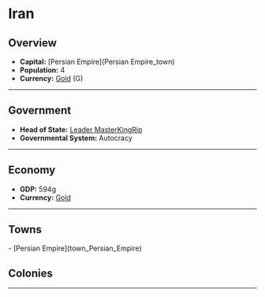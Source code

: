 <!--UNDEDITED FILE, remove this entire line if this file has been edited!-->
# <!--NAME-->Iran<!--NAME-->

## Overview

- **Capital:** <!--CAPITAL_LINK-->[Persian Empire](Persian Empire_town)<!--CAPITAL_LINK-->
- **Population:** <!--POPULATION-->4<!--POPULATION-->
- **Currency:** <!--CURRENCY_LINK-->[Gold](Gold_currency)<!--CURRENCY_LINK--> (<!--CURRENCY_ABV-->G<!--CURRENCY_ABV-->)

---

## Government

- **Head of State:** <!--LEADER_TITLE_LINK-->[Leader MasterKingRip](MasterKingRip_user)<!--LEADER_TITLE_LINK-->
- **Governmental System:** <!--GOVERNMENT-->Autocracy<!--GOVERNMENT-->

---

## Economy

- **GDP:** <!--GDP-->594g<!--GDP-->
- **Currency:** <!--CURRENCY_LINK-->[Gold](Gold_currency)<!--CURRENCY_LINK-->

---

## Towns

<!--TOWNS-->- [Persian Empire](town_Persian_Empire)<!--TOWNS-->

## Colonies

<!--COLONIES--><!--COLONIES-->

---